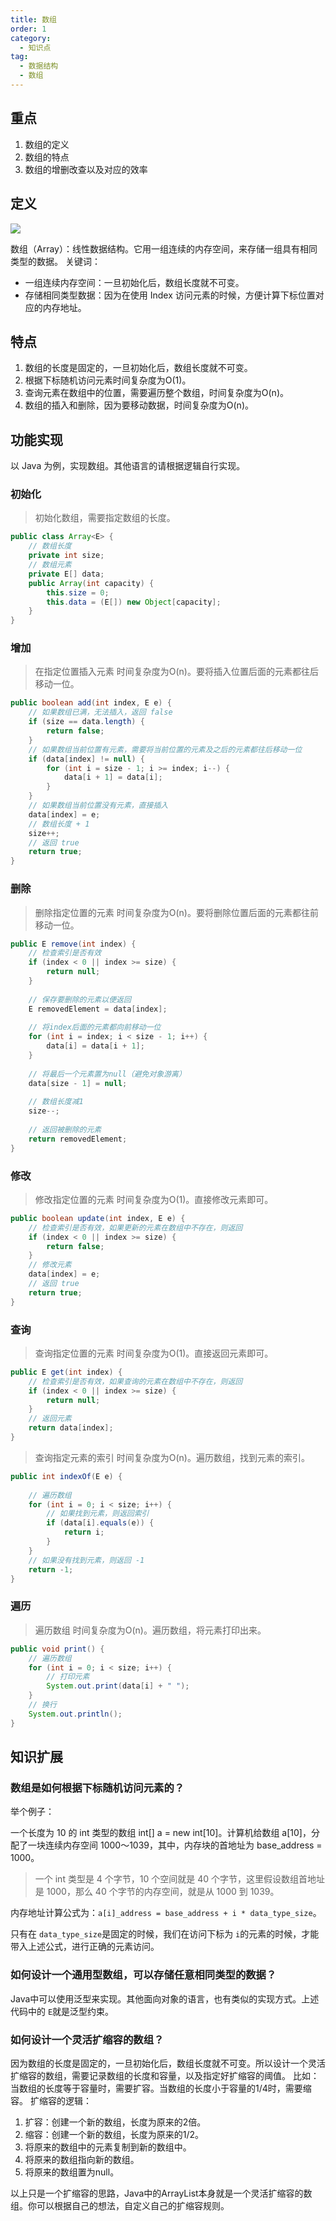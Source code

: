 ```yaml
---
title: 数组
order: 1
category:
  - 知识点
tag:
  - 数据结构
  - 数组
---
```

## 重点
1. 数组的定义
2. 数组的特点
3. 数组的增删改查以及对应的效率

## 定义
![](https://raw.githubusercontent.com/zhongyuan202020/coder-notes-image/main/public/data-structrue/array/array.png)

数组（Array）：线性数据结构。它用一组连续的内存空间，来存储一组具有相同类型的数据。
关键词：

- 一组连续内存空间：一旦初始化后，数组长度就不可变。
- 存储相同类型数据：因为在使用 Index 访问元素的时候，方便计算下标位置对应的内存地址。

## 特点
1. 数组的长度是固定的，一旦初始化后，数组长度就不可变。
2. 根据下标随机访问元素时间复杂度为O(1)。
3. 查询元素在数组中的位置，需要遍历整个数组，时间复杂度为O(n)。
4. 数组的插入和删除，因为要移动数据，时间复杂度为O(n)。

## 功能实现
以 Java 为例，实现数组。其他语言的请根据逻辑自行实现。
### 初始化
> 初始化数组，需要指定数组的长度。


```java
public class Array<E> {
    // 数组长度
    private int size;
    // 数组元素
    private E[] data;
    public Array(int capacity) {
        this.size = 0;
        this.data = (E[]) new Object[capacity];
    }
}
```

### 增加
> 在指定位置插入元素
> 时间复杂度为O(n)。要将插入位置后面的元素都往后移动一位。

```java
public boolean add(int index, E e) {
    // 如果数组已满，无法插入，返回 false
    if (size == data.length) {
        return false;
    }
    // 如果数组当前位置有元素，需要将当前位置的元素及之后的元素都往后移动一位
    if (data[index] != null) {
        for (int i = size - 1; i >= index; i--) {
            data[i + 1] = data[i];
        }
    }
    // 如果数组当前位置没有元素，直接插入
    data[index] = e;
    // 数组长度 + 1
    size++;
    // 返回 true
    return true;
}
```

### 删除
> 删除指定位置的元素
> 时间复杂度为O(n)。要将删除位置后面的元素都往前移动一位。

```java
public E remove(int index) {
    // 检查索引是否有效
    if (index < 0 || index >= size) {
        return null;
    }
    
    // 保存要删除的元素以便返回
    E removedElement = data[index];
    
    // 将index后面的元素都向前移动一位
    for (int i = index; i < size - 1; i++) {
        data[i] = data[i + 1];
    }
    
    // 将最后一个元素置为null（避免对象游离）
    data[size - 1] = null;
    
    // 数组长度减1
    size--;
    
    // 返回被删除的元素
    return removedElement;
}
```
### 修改
> 修改指定位置的元素
> 时间复杂度为O(1)。直接修改元素即可。

```java
public boolean update(int index, E e) {
    // 检查索引是否有效，如果更新的元素在数组中不存在，则返回
    if (index < 0 || index >= size) {
        return false;
    }
    // 修改元素
    data[index] = e;
    // 返回 true
    return true;
}
```

### 查询
> 查询指定位置的元素
> 时间复杂度为O(1)。直接返回元素即可。
```java
public E get(int index) {
    // 检查索引是否有效，如果查询的元素在数组中不存在，则返回
    if (index < 0 || index >= size) {
        return null;
    }
    // 返回元素
    return data[index];
}
```
> 查询指定元素的索引
> 时间复杂度为O(n)。遍历数组，找到元素的索引。
```java
public int indexOf(E e) {
    
    // 遍历数组
    for (int i = 0; i < size; i++) {
        // 如果找到元素，则返回索引
        if (data[i].equals(e)) {
            return i;
        }
    }
    // 如果没有找到元素，则返回 -1
    return -1;
}
```

### 遍历
> 遍历数组
> 时间复杂度为O(n)。遍历数组，将元素打印出来。
```java
public void print() {
    // 遍历数组
    for (int i = 0; i < size; i++) {
        // 打印元素
        System.out.print(data[i] + " ");
    }
    // 换行
    System.out.println();
}
```

## 知识扩展
### 数组是如何根据下标随机访问元素的？
举个例子：

一个长度为 10 的 int 类型的数组 int[] a = new int[10]。计算机给数组 a[10]，分配了一块连续内存空间 1000～1039，其中，内存块的首地址为 base_address = 1000。

> 一个 int 类型是 4 个字节，10 个空间就是 40 个字节，这里假设数组首地址是 1000，那么 40 个字节的内存空间，就是从 1000 到 1039。
>

内存地址计算公式为：`a[i]_address = base_address + i * data_type_size`。

只有在 `data_type_size`是固定的时候，我们在访问下标为 `i`的元素的时候，才能带入上述公式，进行正确的元素访问。

### 如何设计一个通用型数组，可以存储任意相同类型的数据？
Java中可以使用泛型来实现。其他面向对象的语言，也有类似的实现方式。上述代码中的 `E`就是泛型约束。
### 如何设计一个灵活扩缩容的数组？
因为数组的长度是固定的，一旦初始化后，数组长度就不可变。所以设计一个灵活扩缩容的数组，需要记录数组的长度和容量，以及指定好扩缩容的阈值。
比如：当数组的长度等于容量时，需要扩容。当数组的长度小于容量的1/4时，需要缩容。
扩缩容的逻辑：
1. 扩容：创建一个新的数组，长度为原来的2倍。
2. 缩容：创建一个新的数组，长度为原来的1/2。
3. 将原来的数组中的元素复制到新的数组中。
4. 将原来的数组指向新的数组。
5. 将原来的数组置为null。

以上只是一个扩缩容的思路，Java中的ArrayList本身就是一个灵活扩缩容的数组。你可以根据自己的想法，自定义自己的扩缩容规则。